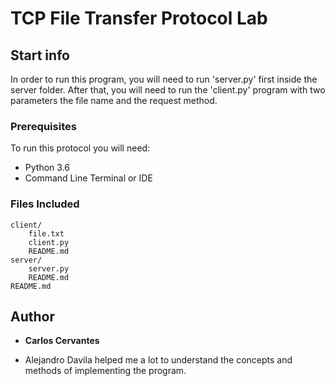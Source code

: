 # TCP File Transfer Protocol Lab

## Start info
In order to run this program, you will need to run 'server.py' first inside the server folder. 
After that, you will need to run the 'client.py' program with two parameters the file name and the request method.

### Prerequisites

To run this protocol you will need:
* Python 3.6
* Command Line Terminal or IDE

### Files Included

```
client/
    file.txt
    client.py
    README.md
server/
    server.py
    README.md
README.md
```

## Author

* **Carlos Cervantes**

* Alejandro Davila helped me a lot to understand the concepts and methods of implementing the program.
